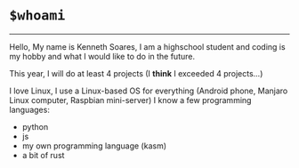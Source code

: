 # `$whoami`
---
Hello, My name is Kenneth Soares, I am a highschool student and coding is my hobby and what I would like to do in the future.
 
This year, I will do at least 4 projects (I **think** I exceeded 4 projects...)

I love Linux, I use a Linux-based OS for everything (Android phone, Manjaro Linux computer, Raspbian mini-server)
I know a few programming languages:
- python
- js
- my own programming language (kasm)
- a bit of rust

<!---
ken-soares/ken-soares is a ✨ special ✨ repository because its `README.md` (this file) appears on your GitHub profile.
You can click the Preview link to take a look at your changes.
--->
